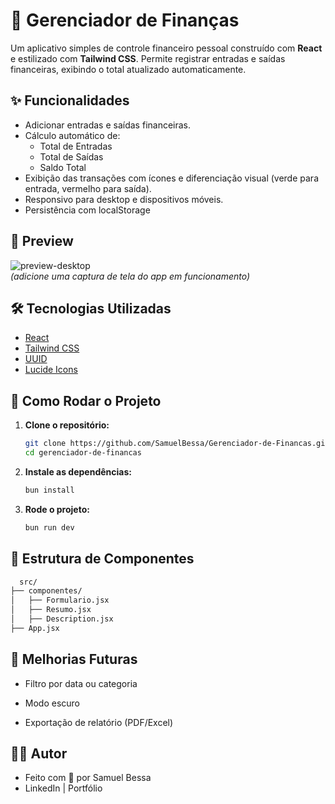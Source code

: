 # 💸 Gerenciador de Finanças

Um aplicativo simples de controle financeiro pessoal construído com **React** e estilizado com **Tailwind CSS**. Permite registrar entradas e saídas financeiras, exibindo o total atualizado automaticamente.

## ✨ Funcionalidades

- Adicionar entradas e saídas financeiras.
- Cálculo automático de:
  - Total de Entradas
  - Total de Saídas
  - Saldo Total
- Exibição das transações com ícones e diferenciação visual (verde para entrada, vermelho para saída).
- Responsivo para desktop e dispositivos móveis.
-  Persistência com localStorage

## 📸 Preview

![preview-desktop](https://via.placeholder.com/800x400)  
*(adicione uma captura de tela do app em funcionamento)*

## 🛠️ Tecnologias Utilizadas

- [React](https://reactjs.org/)
- [Tailwind CSS](https://tailwindcss.com/)
- [UUID](https://www.npmjs.com/package/uuid)
- [Lucide Icons](https://lucide.dev/)

## 🚀 Como Rodar o Projeto

1. **Clone o repositório:**
   ```bash
   git clone https://github.com/SamuelBessa/Gerenciador-de-Financas.git
   cd gerenciador-de-financas

2. **Instale as dependências:**
   ```bash
   bun install
   
4. **Rode o projeto:**
   ```bash
   bun run dev

## 📂 Estrutura de Componentes 

  ```bash
    src/
  ├── componentes/
  │   ├── Formulario.jsx
  │   ├── Resumo.jsx
  │   ├── Description.jsx
  ├── App.jsx
```

## 🧠 Melhorias Futuras

 - Filtro por data ou categoria

 - Modo escuro

 - Exportação de relatório (PDF/Excel)  

## 🧑‍💻 Autor

  - Feito com 💙 por Samuel Bessa
  - LinkedIn | Portfólio
